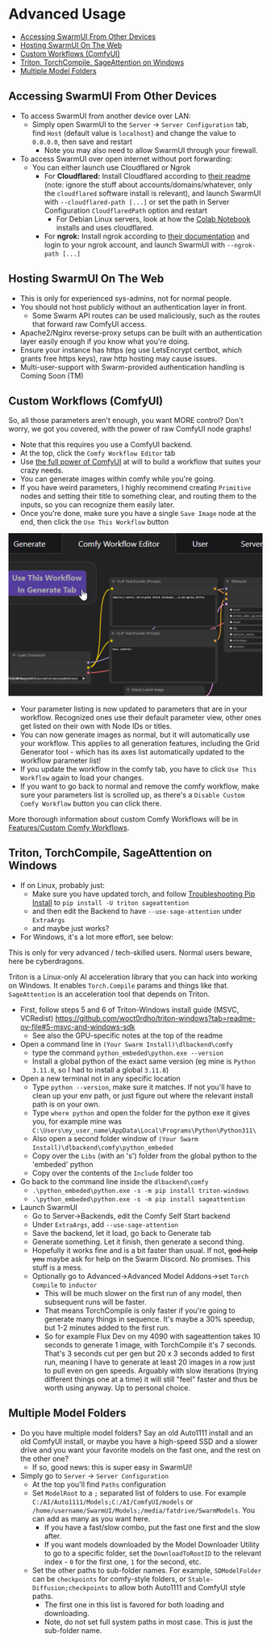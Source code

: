 # Advanced Usage

- [Accessing SwarmUI From Other Devices](#accessing-swarmui-from-other-devices)
- [Hosting SwarmUI On The Web](#hosting-swarmui-on-the-web)
- [Custom Workflows (ComfyUI)](#custom-workflows-comfyui)
- [Triton, TorchCompile, SageAttention on Windows](#triton-torchcompile-sageattention-on-windows)
- [Multiple Model Folders](#multiple-model-folders)

## Accessing SwarmUI From Other Devices

- To access SwarmUI from another device over LAN:
    - Simply open SwarmUI to the `Server` -> `Server Configuration` tab, find `Host` (default value is `localhost`) and change the value to `0.0.0.0`, then save and restart
        - Note you may also need to allow SwarmUI through your firewall.
- To access SwarmUI over open internet without port forwarding:
    - You can either launch use Cloudflared or Ngrok
        - For **Cloudflared:** Install Cloudflared according to [their readme](https://github.com/cloudflare/cloudflared?tab=readme-ov-file#installing-cloudflared) (note: ignore the stuff about accounts/domains/whatever, only the `cloudflared` software install is relevant), and launch SwarmUI with `--cloudflared-path [...]` or set the path in Server Configuration `CloudflaredPath` option and restart
            - For Debian Linux servers, look at how the [Colab Notebook](/colab/colab-notebook.ipynb) installs and uses cloudflared.
        - For **ngrok:**  Install ngrok according to [their documentation](https://ngrok.com/) and login to your ngrok account, and launch SwarmUI with `--ngrok-path [...]`

## Hosting SwarmUI On The Web

- This is only for experienced sys-admins, not for normal people.
- You should not host publicly without an authentication layer in front.
    - Some Swarm API routes can be used maliciously, such as the routes that forward raw ComfyUI access.
- Apache2/Nginx reverse-proxy setups can be built with an authentication layer easily enough if you know what you're doing.
- Ensure your instance has https (eg use LetsEncrypt certbot, which grants free https keys), raw http hosting may cause issues.
- Multi-user-support with Swarm-provided authentication handling is Coming Soon (TM)

## Custom Workflows (ComfyUI)

So, all those parameters aren't enough, you want MORE control? Don't worry, we got you covered, with the power of raw ComfyUI node graphs!

- Note that this requires you use a ComfyUI backend.
- At the top, click the `Comfy Workflow Editor` tab
- Use [the full power of ComfyUI](https://comfyanonymous.github.io/ComfyUI_examples/) at will to build a workflow that suites your crazy needs.
- You can generate images within comfy while you're going.
- If you have weird parameters, I highly recommend creating `Primitive` nodes and setting their title to something clear, and routing them to the inputs, so you can recognize them easily later.
- Once you're done, make sure you have a single `Save Image` node at the end, then click the `Use This Workflow` button

![img](/docs/images/usecomfy.png)

- Your parameter listing is now updated to parameters that are in your workflow. Recognized ones use their default parameter view, other ones get listed on their own with Node IDs or titles.
- You can now generate images as normal, but it will automatically use your workflow. This applies to all generation features, including the Grid Generator tool - which has its axes list automatically updated to the workflow parameter list!
- If you update the workflow in the comfy tab, you have to click `Use This Workflow` again to load your changes.
- If you want to go back to normal and remove the comfy workflow, make sure your parameters list is scrolled up, as there's a `Disable Custom Comfy Workflow` button you can click there.

More thorough information about custom Comfy Workflows will be in [Features/Custom Comfy Workflows](/docs/Features/Comfy-Workflows.md).

## Triton, TorchCompile, SageAttention on Windows

- If on Linux, probably just:
    - Make sure you have updated torch, and follow [Troubleshooting Pip Install](/docs/Troubleshooting.md#i-need-to-install-something-with-pip) to `pip install -U triton sageattention`
    - and then edit the Backend to have `--use-sage-attention` under `ExtraArgs`
    - and maybe just works?
- For Windows, it's a lot more effort, see below:

This is only for very advanced / tech-skilled users. Normal users beware, here be cyberdragons.

Triton is a Linux-only AI acceleration library that you can hack into working on Windows. It enables `Torch.Compile` params and things like that. `SageAttention` is an acceleration tool that depends on Triton.

- First, follow steps 5 and 6 of Triton-Windows install guide (MSVC, VCRedist) https://github.com/woct0rdho/triton-windows?tab=readme-ov-file#5-msvc-and-windows-sdk
    - See also the GPU-specific notes at the top of the readme
- Open a command line in `(Your Swarm Install)\dlbackend\comfy`
    - type the command `python_embeded\python.exe --version`
    - Install a global python of the exact same version (eg mine is `Python 3.11.8`, so I had to install a global `3.11.8`)
- Open a new terminal not in any specific location
    - Type `python --version`, make sure it matches. If not you'll have to clean up your env path, or just figure out where the relevant install path is on your own.
    - Type `where python` and open the folder for the python exe it gives you, for example mine was `C:\Users\my_user_name\AppData\Local\Programs\Python\Python311\`
    - Also open a second folder window of `(Your Swarm Install)\dlbackend\comfy\python_embeded`
    - Copy over the `Libs` (with an 's') folder from the global python to the 'embeded' python
    - Copy over the contents of the `Include` folder too
- Go back to the command line inside the `dlbackend\comfy`
    - `.\python_embeded\python.exe -s -m pip install triton-windows`
    - `.\python_embeded\python.exe -s -m pip install sageattention`
- Launch SwarmUI
    - Go to Server->Backends, edit the Comfy Self Start backend
    - Under `ExtraArgs`, add `--use-sage-attention`
    - Save the backend, let it load, go back to Generate tab
    - Generate something. Let it finish, then generate a second thing.
    - Hopefully it works fine and is a bit faster than usual. If not, ~~god help you~~ maybe ask for help on the Swarm Discord. No promises. This stuff is a mess.
    - Optionally go to Advanced->Advanced Model Addons->set `Torch Compile` to `inductor`
        - This will be much slower on the first run of any model, then subsequent runs will be faster.
        - That means TorchCompile is only faster if you're going to generate many things in sequence. It's maybe a 30% speedup, but 1-2 minutes added to the first run.
        - So for example Flux Dev on my 4090 with sageattention takes 10 seconds to generate 1 image, with TorchCompile it's 7 seconds. That's 3 seconds cut per gen but 20 x 3 seconds added to first run, meaning I have to generate at least 20 images in a row just to pull even on gen speeds. Arguably with slow iterations (trying different things one at a time) it will still "feel" faster and thus be worth using anyway. Up to personal choice.

## Multiple Model Folders

- Do you have multiple model folders? Say an old Auto1111 install and an old ComfyUI install, or maybe you have a high-speed SSD and a slower drive and you want your favorite models on the fast one, and the rest on the other one?
    - If so, good news: this is super easy in SwarmUI!
- Simply go to `Server` -> `Server Configuration`
    - At the top you'll find `Paths` configuration
    - Set `ModelRoot` to a `;` separated list of folders to use. For example `C:/AI/Auto1111/Models;C:/AI/ComfyUI/models` or `/home/username/SwarmUI/Models;/media/fatdrive/SwarmModels`. You can add as many as you want here.
        - If you have a fast/slow combo, put the fast one first and the slow after.
        - If you want models downloaded by the Model Downloader Utility to go to a specific folder, set the `DownloadToRootID` to the relevant index - `0` for the first one, `1` for the second, etc.
    - Set the other paths to sub-folder names. For example, `SDModelFolder` can be `checkpoints` for comfy-style folders, or `Stable-Diffusion;checkpoints` to allow both Auto1111 and ComfyUI style paths.
        - The first one in this list is favored for both loading and downloading.
        - Note, do not set full system paths in most case. This is just the sub-folder name.
